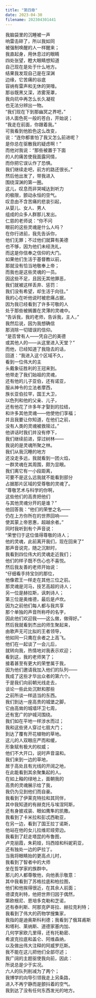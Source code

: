 ```yaml
---
title: "第四章"
date: 2023-04-30
filename: 202304301441
---
```


我脑袋里的沉睡被一声\
响雷击碎了，所以我如同\
被强制唤醒的人一样醒来；\
我直起身，用休息过的眼睛\
四处张望，瞪大眼睛想知道\
自己现在是处于什么地方。\
结果我发现自己是在深渊\
边缘，它苦痛的谷底\
容纳有雷声和无休的哭嚎。\
那谷既黑又深，浓雾笼罩，\
我向坑中再怎么长久凝视\
也无法分辨出一物。\
“我们现在下到那幽冥之界吧，”\
诗人面色死一般的苍白，开始说；\
“我走在前面，你跟着我。”\
可我看到他脸色这么改变，\
说：“连你都害怕了我又怎么前进呢？\
是你总在驱散我的疑虑啊！”\
而他对我说：“那些被置于下面\
的人的痛苦使我面露同情，\
而你把它误认作了恐惧。\
我们继续走吧，前方的路还很长。”\
然后他出发了，带我进入\
围绕深渊的第一圈。\
这儿，叹息而非哭喊达到听力\
的极限，颤动永恒的空气。\
叹息由不含苦痛的悲哀引起，\
从婴儿、女人、男人\
组成的众多人群那儿发出。\
仁慈的老师说：“你不问\
眼前的这些灵魂是什么人吗？\
在你行进前，我先告诉你，\
他们无罪；不过他们就算有美德\
也不够，因为他们未经洗礼，\
而这是你信奉之信仰的大门。\
如果他们生活于基督教以前，\
那就没有恰当地敬奉上帝；\
而我也是这些灵魂的一员。\
因这些不足，且因无其他罪恶，\
我们就被这样丢弃、惩罚：\
我们没有希望，却生活于向往。”\
我的心在听他说时被悲痛占据，\
因为我已经看到了许多可敬的人\
处于那些被搁置在灵薄的灵魂中。\
“告诉我，我的老师，告诉我，主人，”\
我然后说，因为我想确信\
那消除一切错误的信仰。\
“是否曾有人——凭自己的美德\
或其他人的——从这里进入天堂？”\
而他，已经知道了我隐去的话，\
回道：“我进入这个区域不久，\
看到一位伟大的主\
头戴象征胜利的王冠来到。\
他带走了我们始祖的灵魂，\
还有他的儿子亚伯，还有诺亚，\
服从神令的立法者摩西，\
族长亚伯拉罕，国王大卫，\
以色列和他的父亲、儿子，\
还有他花了许多年才娶到的拉结，\
和许多其他灵魂——他使他们享福；\
并且我要让你知道，在他们之前，\
没有人类的灵魂被救赎过。”\
他讲话时我们并没有停下，\
我们继续前进，穿过树林——\
我说的是灵魂所聚之林。\
我们从我沉睡的地方\
还没走多远，我就看到一团火焰，\
一群灵魂在其周围，颇为显眼。\
我们离它有一小段距离，\
可要不是这么远我就不能看到部分\
占据那片区域的受尊敬的灵魂了。\
“尊敬艺术与科学的你啊，\
这些他们的高贵把他们\
与其他灵魂分开的是谁？”\
他回答我：“他们的荣誉之名——\
仍在上方你所在的世界回响——\
使其蒙上帝恩惠，超越余者。”\
同时我听到有个声音说：\
“荣誉归于这位值得尊敬的诗人；\
他的灵魂，此前离开我们，现在回来了”\
那声音说完，随之沉默时，\
我看到四位伟大的灵魂走近我们；\
他们的样子既不伤心也不喜悦。\
然后我友善的老师开始说：\
“仔细看手持宝剑的那位，\
他像君王一样走在其他三位之前。\
那灵魂是河马，技艺高超的诗人；\
另一位是赫拉斯，讽刺诗人；\
第三位是奥维德，最后是卢坎。\
因为之前他们每人都与我共享\
那个单独的声音所称呼的名字，\
因此他们欢迎我——这么做，做得好。”\
然后我就看到杰出的师生聚起来，\
由歌声无可比拟的王者领导，\
他如同一只鹰在余者之上高飞。\
他们在一起谈了一会儿后，\
就转向我，热情地对我表示欢迎；\
看到这，我的老师笑了；\
接着甚至有更大的荣誉属于我，\
因为他们邀请我加入他们的队列——\
我成了这些才华出众者的第六个。\
于是我们向前朝光线走去，\
谈论一些此处沉默和那些\
之前所谈一样适当的东西。\
我们到达一座高贵的城堡之脚，\
它由高耸的城墙环卫七周，\
还有宽广的护城河围绕。\
我们如在平地一样涉水而过；\
我和这些贤人穿过七扇大门；\
到达了覆有开花植物的草地。\
这儿的人双眼庄严而和缓，\
形象赋有极大的权威；\
他们不大开口，说时声音温和。\
我们来到一边的草地，\
居于高处且有光线的开阔之地，\
在此能看到其余聚集起的人。\
在如上釉的绿地上，面朝我的\
高贵的灵魂展示给了我，\
我仍为见到他们而自豪。\
我看到了伊莱克特拉和其同伴，\
其中我知道的有赫克托与埃涅阿斯，\
还有身披戎装、眼如鹰隼的凯撒。\
我看到了卡米拉和彭忒西勒亚，\
在另一边，看到了国王拉丁诺斯，\
他站在他的女儿拉维尼娅旁边。\
我看到了赶走塔昆的布鲁图，\
卢克丽霞，朱莉娅，玛西娅和科妮莉亚，\
还有独处一边的萨拉丁。\
当我将眼睛抬的更高点儿时，\
我看到了智者中的大师\
坐在哲学家的族群中。\
那儿的人都尊敬他，向他表示敬意：\
其中我看到了苏格拉底和柏拉图，\
他们和他挨得很近，在其余人前面；\
德谟克利特，他把世界归因于偶然，\
第欧根尼、恩培多克勒和芝诺，\
还有泰利斯、阿那克萨哥拉、赫拉克利特；\
我看到了伟大的药物学搜集家，\
我指的是迪奥斯科利德；我看到了俄耳甫斯\
和塔利、莱纳斯、道德家塞内加、\
几何学家欧几里得，还有托勒密、\
希波克拉底和盖仑、阿维森纳，\
以及做出伟大注释的阿威罗厄斯。\
我不能在这儿把他们全部尽述；\
我广阔的主题驱使我向前，因此：\
所说总是少于实况。\
六人的队列削减为了两个；\
我博学的向导引领我走上另条路，\
进入不再宁静而是颤抖着的空气。\
我到达了没有任何东西发光的地方。